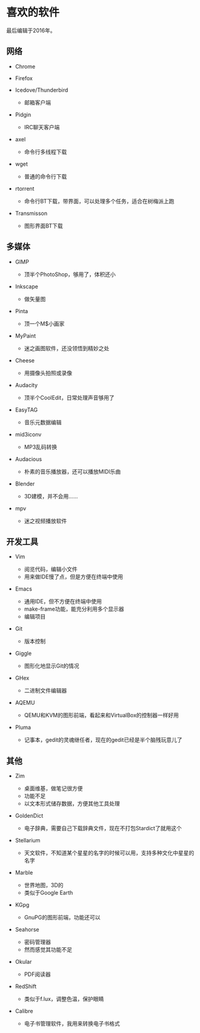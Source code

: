 喜欢的软件
==========

最后编辑于2016年。

网络
----

* Chrome
* Firefox
* Icedove/Thunderbird
	- 邮箱客户端
* Pidgin
	- IRC聊天客户端

* axel
	- 命令行多线程下载
* wget
	- 普通的命令行下载
* rtorrent
	- 命令行BT下载，带界面，可以处理多个任务，适合在树梅派上跑
* Transmisson
	- 图形界面BT下载

多媒体
------

* GIMP
	- 顶半个PhotoShop，够用了，体积还小
* Inkscape
	- 做矢量图
* Pinta
	- 顶一个M$小画家
* MyPaint
	- 迷之画图软件，还没领悟到精妙之处
* Cheese
	- 用摄像头拍照或录像

* Audacity
	- 顶半个CoolEdit，日常处理声音够用了
* EasyTAG
	- 音乐元数据编辑
* mid3iconv
	- MP3乱码转换
* Audacious
	- 朴素的音乐播放器，还可以播放MIDI乐曲

* Blender
	- 3D建模，并不会用……

* mpv
	- 迷之视频播放软件

开发工具
--------

* Vim
	- 阅览代码，编辑小文件
	- 用来做IDE慢了点，但是方便在终端中使用
* Emacs
	- 通用IDE，但不方便在终端中使用
	- make-frame功能，能充分利用多个显示器
	- 编辑项目

* Git
	- 版本控制
* Giggle
	- 图形化地显示Git的情况

* GHex
	- 二进制文件编辑器

* AQEMU
	- QEMU和KVM的图形前端，看起来和VirtualBox的控制器一样好用

* Pluma
	- 记事本，gedit的灵魂继任者，现在的gedit已经是半个脑残玩意儿了

其他
----

* Zim
	- 桌面维基，做笔记很方便
	- 功能不足
	- 以文本形式储存数据，方便其他工具处理

* GoldenDict
	- 电子辞典，需要自己下载辞典文件，现在不打包Stardict了就用这个

* Stellarium
	- 天文软件，不知道某个星星的名字的时候可以用，支持多种文化中星星的名字

* Marble
	- 世界地图，3D的
	- 类似于Google Earth

* KGpg
	- GnuPG的图形前端，功能还可以

* Seahorse
	- 密码管理器
	- 然而感觉其功能不足

* Okular
	- PDF阅读器

* RedShift
	- 类似于f.lux，调整色温，保护眼睛

* Calibre
	- 电子书管理软件，我用来转换电子书格式
